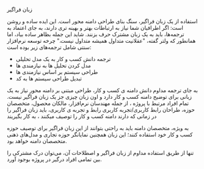  
زبان فراگیر

استفاده از یک زبان فراگیر، سنگ بنای طراحی دامنه محور است. این ایده ساده و روشن است: اگر اطرافیان شما نیاز به ارتباطات بهتر و بهینه تری دارند، به جای اعتماد به ترجمه‌ها، باید به یک زبان مشترک حرف بزنند. شاید این جمله بظاهر ساده بیاد، اما همانطور که ولتر گفته، "عقلانیت متداول همیشه متداول نیست." 
چرخه توسعه نرم‌افزار سنتی شامل ترجمه‌های زیر بوده است:

- ترجمه دانش کسب و کار به یک مدل تحلیلی
- مدل کردن تحلیل ها به نیازمندی ها
- طراحی سیستم بر اساس نیازمندی ها
- تبدیل طراحی سیستم ها به کد

به جای ترجمه مداوم دانش دامنه ی کسب و کار، طراحی مبتنی بر دامنه محور نیاز به یک زبانی برای توضیح دامنه کسب و کار دارد و اون زبان چیزی جز یک زبان فراگیر نیست.
تمام افراد مرتبط با پروژه ، از جمله مهندسان نرم‌افزار، مالکان محصول، متخصصان حوزه، طراحان رابط کاربری/تجربه کاربری رابط و تجربه ی کاربری، باید زبان فراگیر را در زمانی که دارند دامنه کسب و کار را توصیف میکنند ، به کار بگیریند 

به ویژه، متخصصان دامنه باید به راحتی بتوانند از این زبان فراگیر برای توصیف حوزه کسب و کار خود استفاده کنند؛ این زبان همچنین نمایانگر حوزه تجاری و مدل‌های ذهنی متخصصان دامنه خواهد بود.

تنها از طریق استفاده مداوم از زبان فراگیر و اصطلاحات آن، می‌توان درک مشترکی را بین تمامی افراد درگیر در پروژه بوجود آورد.